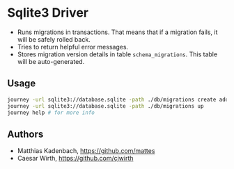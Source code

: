 # Sqlite3 Driver

* Runs migrations in transactions.
  That means that if a migration fails, it will be safely rolled back.
* Tries to return helpful error messages.
* Stores migration version details in table ``schema_migrations``.
  This table will be auto-generated.


## Usage

```bash
journey -url sqlite3://database.sqlite -path ./db/migrations create add_field_to_table
journey -url sqlite3://database.sqlite -path ./db/migrations up
journey help # for more info
```

## Authors

* Matthias Kadenbach, https://github.com/mattes
* Caesar Wirth, https://github.com/cjwirth
